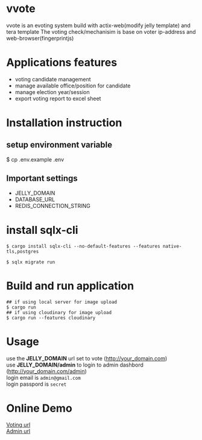 # vvote
vvote is an evoting system build with actix-web(modify jelly template) and tera template
The voting check/mechanisim is base on voter ip-address and web-browser(fingerprintjs)

# Applications features
- voting candidate management
- manage available office/position for candidate
- manage election year/session
- export voting report to excel sheet

# Installation instruction

## setup environment variable
$ cp .env.example .env

## Important settings
- JELLY_DOMAIN
- DATABASE_URL
- REDIS_CONNECTION_STRING

# install sqlx-cli
```
$ cargo install sqlx-cli --no-default-features --features native-tls,postgres

$ sqlx migrate run
```

# Build and run application
```
## if using local server for image upload
$ cargo run
## if using cloudinary for image upload
$ cargo run --features cloudinary
```

# Usage
use the **JELLY_DOMAIN** url set to vote (http://your_domain.com)\
use **JELLY_DOMAIN/admin** to login to admin dashbord (http://your_domain.com/admin)\
login email is `admin@gmail.com`\
login passpord is `secret`

# Online Demo
[Voting url](https://vvote.onrender.com)\
[Admin url](https://vvote.onrender.com/admin)